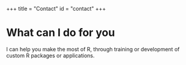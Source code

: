 +++
title = "Contact"
id = "contact"
+++

# What can I do for you

I can help you make the most of R, through training or development
of custom R packages or applications.
